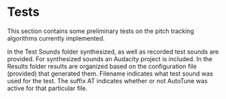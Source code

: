 # Tests

This section contains some preliminary tests on the pitch tracking algorithms currently implemented.

In the Test Sounds folder synthesized, as well as recorded test sounds are provided. For synthesized sounds an Audacity project is included.
In the Results folder results are organized based on the configuration file (provided) that generated them. Filename indicates what test sound was used for the test. The suffix AT indicates whether or not AutoTune was active for that particular file.
